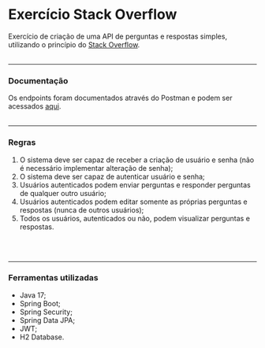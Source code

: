 # Exercício Stack Overflow

Exercício de criação de uma API de perguntas e respostas simples, utilizando o princípio do [Stack Overflow](https://stackoverflow.com/).
<br>
<br>

---
### Documentação

Os endpoints foram documentados através do Postman e podem ser acessados [aqui](https://documenter.getpostman.com/view/20205755/UzdwWnHM).
<br>
<br>

---
### Regras

01. O sistema deve ser capaz de receber a criação de usuário e senha (não é necessário implementar alteração de senha);
00. O sistema deve ser capaz de autenticar usuário e senha;
00. Usuários autenticados podem enviar perguntas e responder perguntas de qualquer outro usuário;
00. Usuários autenticados podem editar somente as próprias perguntas e respostas (nunca de outros usuários);
00. Todos os usuários, autenticados ou não, podem visualizar perguntas e respostas.
<br>
<br>

---
### Ferramentas utilizadas

- Java 17;
- Spring Boot;
- Spring Security;
- Spring Data JPA;
- JWT;
- H2 Database.